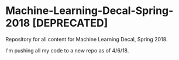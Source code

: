 # Machine-Learning-Decal-Spring-2018 [DEPRECATED]
Repository for all content for Machine Learning Decal, Spring 2018.

I'm pushing all my code to a new repo as of 4/6/18.
